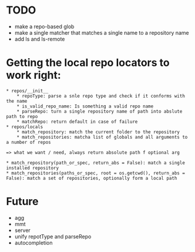# TODO

* make a repo-based glob
* make a single matcher that matches a single name to a repository name
* add ls and ls-remote

# Getting the local repo locators to work right: 
    * repos/__init__
        * repoType: parse a snle repo type and check if it conforms with the name
        * is_valid_repo_name: Is something a valid repo name
        * parseRepo: turn a single repository name of path into abslute path to repo
        * matchRepo: return default in case of failure
    * repos/locals
        * match_repository: match the current folder to the repository
        * match_repositories: matcha list of globals and all arguments to a number of repos

    => what we want / need, always return absolute path f optional arg

    * match_repository(path_or_spec, return_abs = False): match a single installed repository
    * match_repositories(paths_or_spec, root = os.getcwd(), return_abs = False): match a set of repositories, optionally form a local path

# Future
* agg
* mmt
* server
* unify repotType and parseRepo
* autocompletion
